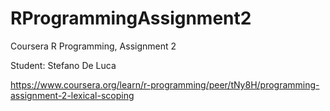 # RProgrammingAssignment2
Coursera R Programming, Assignment 2

Student: Stefano De Luca


https://www.coursera.org/learn/r-programming/peer/tNy8H/programming-assignment-2-lexical-scoping
